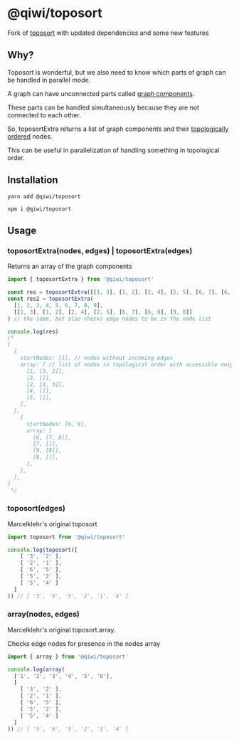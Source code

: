# @qiwi/toposort

Fork of [toposort](https://github.com/marcelklehr/toposort) with updated dependencies and some new features

## Why?

Toposort is wonderful, but we also need to know which parts of graph can be handled in parallel mode.

A graph can have unconnected parts called [graph components](https://en.wikipedia.org/wiki/Component_(graph_theory)).

These parts can be handled simultaneously because they are not connected to each other.

So, toposortExtra returns a list of graph components and their [topologically ordered](https://en.wikipedia.org/wiki/Topological_sorting) nodes.

This can be useful in parallelization of handling something in topological order.

## Installation

```shell
yarn add @qiwi/toposort

npm i @qiwi/toposort
```

## Usage

### toposortExtra(nodes, edges) | toposortExtra(edges)

Returns an array of the graph components 

```js
import { toposortExtra } from '@qiwi/toposort'

const res = toposortExtra([[1, 3], [1, 2], [2, 4], [2, 5], [6, 7], [6, 8], [9, 8]])
const res2 = toposortExtra(
  [1, 2, 3, 4, 5, 6, 7, 8, 9],
  [[1, 3], [1, 2], [2, 4], [2, 5], [6, 7], [6, 8], [9, 8]]
) // the same, but also checks edge nodes to be in the node list

console.log(res)
/*
[
  {
    startNodes: [1], // nodes without incoming edges
    array: [ // list of nodes in topological order with accessible neighbors
      [1, [3, 2]],
      [3, []],
      [2, [4, 5]],
      [4, []],
      [5, []],
    ],
  },
    {
      startNodes: [6, 9],
      array: [
        [6, [7, 8]],
        [7, []],
        [9, [8]],
        [8, []],
      ],
    },
  ],
]
 */
```

### toposort(edges)

Marcelklehr's original toposort

```js
import toposort from '@qiwi/toposort' 

console.log(toposort([
    [ '3', '2' ],
    [ '2', '1' ],
    [ '6', '5' ],
    [ '5', '2' ],
    [ '5', '4' ]
  ]
)) // [ '3', '6', '5', '2', '1', '4' ]
```

### array(nodes, edges)

Marcelklehr's original toposort.array.

Checks edge nodes for presence in the nodes array

```js
import { array } from '@qiwi/toposort' 

console.log(array(
  ['1', '2', '3', '4', '5', '6'],
  [
    [ '3', '2' ],
    [ '2', '1' ],
    [ '6', '5' ],
    [ '5', '2' ],
    [ '5', '4' ]
  ]
)) // [ '3', '6', '5', '2', '1', '4' ]
```
